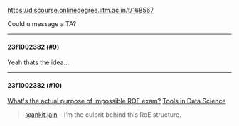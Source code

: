 https://discourse.onlinedegree.iitm.ac.in/t/168567

Could u message a TA?</p><hr>

<h4>23f1002382 (#9)</h4>
<p>Yeah thats the idea…</p><hr>

<h4>23f1002382 (#10)</h4>
<aside class="quote quote-modified" data-post="2" data-topic="99838">
<div class="title">
<div class="quote-controls"></div>

<a href="https://discourse.onlinedegree.iitm.ac.in/t/whats-the-actual-purpose-of-impossible-roe-exam/99838/2">What's the actual purpose of impossible ROE exam?</a> <a class="badge-category__wrapper" href="/c/courses/tds-kb/34"><span class="badge-category --has-parent" data-category-id="34" data-drop-close="true" data-parent-category-id="9" style="--category-badge-color: #0088CC; --category-badge-text-color: #FFFFFF; --parent-category-badge-color: #3AB54A;" title="This category is created to address subject-specific queries related to Tools in Data Science"><span class="badge-category__name">Tools in Data Science</span></span></a>
</div>
<blockquote>
<a class="mention" href="/u/ankit.jain">@ankit.jain</a> – I’m the culprit behind this RoE structure.